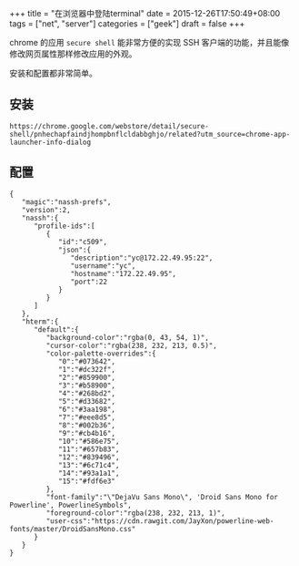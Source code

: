 +++
title = "在浏览器中登陆terminal"
date = 2015-12-26T17:50:49+08:00
tags = ["net", "server"]
categories = ["geek"]
draft = false
+++

chrome 的应用 `secure shell` 能非常方便的实现 SSH 客户端的功能，并且能像修改网页属性那样修改应用的外观。

安装和配置都非常简单。

<!--more-->

## 安装

```
https://chrome.google.com/webstore/detail/secure-shell/pnhechapfaindjhompbnflcldabbghjo/related?utm_source=chrome-app-launcher-info-dialog
```

## 配置

```
{
   "magic":"nassh-prefs",
   "version":2,
   "nassh":{
      "profile-ids":[
         {
            "id":"c509",
            "json":{
               "description":"yc@172.22.49.95:22",
               "username":"yc",
               "hostname":"172.22.49.95",
               "port":22
            }
         }
      ]
   },
   "hterm":{
      "default":{
         "background-color":"rgba(0, 43, 54, 1)",
         "cursor-color":"rgba(238, 232, 213, 0.5)",
         "color-palette-overrides":{
            "0":"#073642",
            "1":"#dc322f",
            "2":"#859900",
            "3":"#b58900",
            "4":"#268bd2",
            "5":"#d33682",
            "6":"#3aa198",
            "7":"#eee8d5",
            "8":"#002b36",
            "9":"#cb4b16",
            "10":"#586e75",
            "11":"#657b83",
            "12":"#839496",
            "13":"#6c71c4",
            "14":"#93a1a1",
            "15":"#fdf6e3"
         },
         "font-family":"\"DejaVu Sans Mono\", 'Droid Sans Mono for Powerline', PowerlineSymbols",
         "foreground-color":"rgba(238, 232, 213, 1)",
         "user-css":"https://cdn.rawgit.com/JayXon/powerline-web-fonts/master/DroidSansMono.css"
      }
   }
}
```

